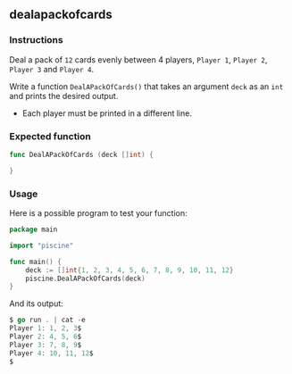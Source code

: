 ## dealapackofcards

### Instructions

Deal a pack of `12` cards evenly between 4 players, `Player 1`, `Player 2`, `Player 3` and `Player 4`.

Write a function `DealAPackOfCards()` that takes an argument `deck` as an `int` and prints the desired output.

- Each player must be printed in a different line.

### Expected function

```go
func DealAPackOfCards (deck []int) {

}
```

### Usage

Here is a possible program to test your function:

```go
package main

import "piscine"

func main() {
	deck := []int{1, 2, 3, 4, 5, 6, 7, 8, 9, 10, 11, 12}
  	piscine.DealAPackOfCards(deck)
}
```

And its output:

```go
$ go run . | cat -e
Player 1: 1, 2, 3$
Player 2: 4, 5, 6$
Player 3: 7, 8, 9$
Player 4: 10, 11, 12$
$
```
